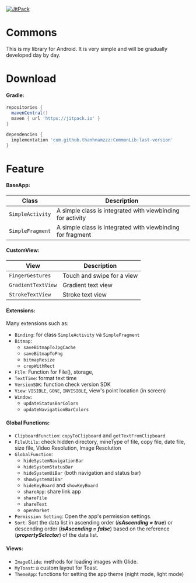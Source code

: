 [![JitPack](https://jitpack.io/v/thanhnamzzz/CommonLib.svg)](https://jitpack.io/#thanhnamzzz/CommonLib)
# Commons
This is my library for Android. It is very simple and will be gradually developed day by day.</br>
# Download
#### Gradle:

```gradle
repositories {
  mavenCentral()
  maven { url 'https://jitpack.io' }
}

dependencies {
  implementation 'com.github.thanhnamzzz:CommonLib:last-version'
}
```
# Feature
#### BaseApp:
| Class | Description |
| --- | --- |
| `SimpleActivity` | A simple class is integrated with viewbinding for activity |
| `SimpleFragment` | A simple class is integrated with viewbinding for fragment |
#### CustomView:
| View | Description |
| --- | --- |
| `FingerGestures` | Touch and swipe for a view |
| `GradientTextView` | Gradient text view |
| `StrokeTextView` | Stroke text view |
#### Extensions:
Many extensions such as:
- `Binding`: for class `SimpleActivity` và `SimpleFragment`
- `Bitmap`:
  + `saveBitmapToJpgCache`
  + `saveBitmapToPng`
  + `bitmapResize`
  + `cropWithRect`
- `File`: Function for File(), storage,
- `TextTime`: format text time
- `VersionSDK`: function check version SDK
- `View`: `VISIBLE`, `GONE`, `INVISIBLE`, view's point location (in screen)
- `Window`:
  + `updateStatusBarColors`
  + `updateNavigationBarColors`
#### Global Functions:
- `ClipboardFunction`: `copyToClipboard` and `getTextFromClipboard`
- `FileUtils`: check hidden directory, mineType of file, copy file, date file, size file, Video Resolution, Image Resolution
- `GlobalFunction`:
  + `hideSystemNavigationBar`
  + `hideSystemStatusBar`
  + `hideSystemUiBar` (both navigation and status bar)
  + `showSystemUiBar`
  + `hideKeyBoard` and `showKeyBoard`
  + `shareApp`: share link app
  + `shareFile`
  + `shareText`
  + `openMarket`
- `Permission Setting`: Open the app's permission settings.
- `Sort`: Sort the data list in ascending order (***isAscending = true***) or descending order (***isAscending = false***) based on the reference (***propertySelector***) of the data list.
#### Views:
- `ImageGlide`: methods for loading images with Glide.
- `MyToast`: a custom layout for Toast.
- `ThemeApp`: functions for setting the app theme (night mode, light mode)
